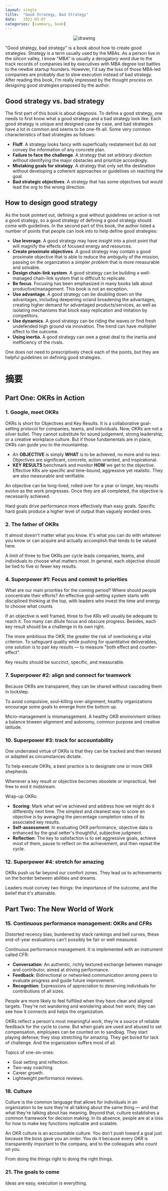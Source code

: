 ```yaml
---
layout: single
title:  "Good Strategy, Bad Strategy"
date:   2021-03-07
categories: [summary, book]
---
```


<p align="center">
    <img src="/assets/images/2021-03-07-good-strategy-bad-strategy/good_strategy_bad_strategy.png" alt="drawing"/>
</p>

"Good strategy, bad strategy" is a book about how to create good strategies. Strategy is a term usually used by the MBAs. As a person live in the silicon valley, I know "MBA" is usually a derogatory word due to the track records of companies led by executives with MBA degree lost battles to the newbie startup founders. However, I'd say the loss of those MBA-led companies are probably due to slow execution instead of bad strategy. After reading this book, I'm really impressed by the thought process on designing good strategies proposed by the author. 

## Good strategy vs. bad strategy

The first part of this book is about diagnosis. To define a good strategy, one needs to first know what a good strategy and a bad strategy look like. Each good strategy is unique and designed case by case, and bad strategies have a lot in common and seems to be one-fit-all. Some very common characteristics of bad strategies as follows:

- **Fluff**. A strategy looks fancy with superficially restatement but do not convey the information of any concrete plan.
- **Failure to face the challenge**. A strategy that set arbitrary direction without identifying the major obstacles and prioritize accordingly.
- **Mistaking goals for strategy**. A strategy that only set the destination without developing a coherent approaches or guidelines on reaching the goal.
- **Bad strategic objectives**. A strategy that has some objectives but would lead the org to the wrong direction.

## How to design good strategy

As the book pointed out, defining a goal without guidelines on action is not a good strategy, so a good strategy of defining a good strategy should come with guidelines. In the second part of this book, the author listed a number of points that people can look into to help define good strategies: 

- **Use leverage**. A good strategy may have insight into a pivot point that will magnify the effects of focused energy and resources.
- **Create proximate objectives**. A good strategy may contain a good proximate objective that is able to reduce the ambiguity of the mission, passing on the organization a simpler problem that is more measurable and solvable.
- **Design chain-link system**. A good strategy can be building a well-managed chain-link system that is difficult to replicate.
- **Be focus**. Focusing has been emphasized in many books talk about productive/management. This book is not an exception.
- **Use advantage**. A good strategy can be doubling down on the advantages, including deepening or/and broadening the advantages, creating higher demand for advantaged products/services, as well as isolating mechanisms that block easy replication and imitation by competitors.
- **Use dynamics**. A good strategy can be riding the waves or find fresh undefended high ground via innovation. The trend can have multiplier effect to the outcome.
- **Using inertia**. A good strategy can owe a great deal to the inertia and inefficiency of the rivals.

One does not need to prescriptively check each of the points, but they are helpful guidelines on defining good strategies.

# 摘要
## Part One: OKRs in Action

### 1. Google, meet OKRs

OKRs is short for Objectives and Key Results. It is a collaborative goal-setting protocol for companies, teams, and individuals. Now, OKRs are not a silver bullet. They cannot substitute for sound judgement, strong leadership, or a creative workplace culture. But if those fundamentals are in place, OKRs can guide you to the mountaintop.

- An **OBJECTIVE** is simply **WHAT** is to be achieved, no more and no less. Objectives are significant, concrete, action oriented, and inspirational.
- **KEY RESULTS** benchmark and monitor **HOW** we get to the objective. Effective KRs are specific and time-bound, aggressive yet realistic. They are also measurable and verifiable.

An objective can be long-lived, rolled over for a year or longer, key results evolve as the work progresses. Once they are all completed, the objective is necessarily achieved.

Hard goals drive performance more effectively than easy goals. Specific hard goals produce a higher level of output than vaguely worded ones.

### 2. The father of OKRs

It almost doesn't matter what you know. It's what you can do with whatever you know or can acquire and actually accomplish that tends to be valued here.

A limit of three to five OKRs per cycle leads companies, teams, and individuals to choose what matters most. In general, each objective should be tied to five or fewer key results.

### 4. Superpower #1: Focus and commit to priorities

What are our main priorities for the coming period? Where should people concentrate their efforts? An effective goal-setting system starts with disciplined thinking at the top, with leaders who invest the time and energy to choose what counts.

If an objective is well framed, three to five KRs will usually be adequate to reach it. Too many can dilute focus and obscure progress. Besides, each key result should be a challenge in its own right.

The more ambitious the OKR, the greater the risk of overlooking a vital criterion. To safeguard quality while pushing for quantitative deliverables, one solution is to pair key results — to measure "both effect and counter-effect".

Key results should be succinct, specific, and measurable.

### 7. Superpower #2: align and connect for teamwork

Because OKRs are transparent, they can be shared without cascading them in lockstep.

To avoid compulsive, soul-killing over-alignment, healthy organizations encourage some goals to emerge from the bottom up.

Micro-management is mismanagement. A healthy OKR environment strikes a balance btween alignment and autonomy, common purpose and creative latitude.

### 10. Superpower #3: track for accountability

One underrated virtue of OKRs is that they can be tracked and then revised or adapted as circumstances dictate. 

To help execute OKRs, a best practice is to designate one or more OKR shepherds.

Whenever a key result or objective becomes obsolete or impractical, feel free to end it midstream.

Wrap-up OKRs:

- **Scoring**: Mark what we've achieved and address how we might do it differently next time. The simplest and cleanest way to score an objective is by averaging the percentage completion rates of its associated key results.
- **Self-assessment**: In evaluating OKR performance, objective data is enhanced by the goal setter's thoughtful, subjective judgment.
- **Reflection**: The key to satisfaction is to set aggressive goals, achieve most of them, pause to reflect on the achievement, and then repeat the cycle.

### 12. Superpower #4: stretch for amazing

OKRs push us far beyond our comfort zones. They lead us to achievements on the border between abilities and dreams.

Leaders must convey two things: the importance of the outcome, and the belief that it's attainable.

## Part Two: The New World of Work

### 15. Continuous performance management: OKRs and CFRs

Distorted recency bias, burdened by stack rankings and bell curves, these end-of-year evaluations can't possibly be fair or well measured.

Continuous performance management. It is implemented with an instrument called CFR:

- **Conversation**: An authentic, richly textured exchange between manager and contributor, aimed at driving performance.
- **Feedback**: Bidirectional or networked communication among peers to evaluate progress and guide future improvement.
- **Recognition**: Expressions of appreciation to deserving individuals for contributions of all sizes.

People are more likely to feel fulfilled when they have clear and aligned targets. They're not wandering and wondering about heir work; they can see how it connects and helps the organization.

OKRs reflect a person's most meaningful work, they're a source of reliable feedback for the cycle to come. But when goals are used and abused to set compensation, employees can be counted on to sandbag. They start playing defense; they stop stretching for amazing. They get bored for lack of challenge. And the organization suffers most of all.

Topics of one-on-ones:

- Goal setting and reflection.
- Two-way coaching.
- Career growth.
- Lightweight performance reviews.

### 18. Culture

Culture is the common language that allows for individuals in an organization to be sure they're all talking about the same thing — and that what they're talking about has meaning. Beyond that, culture establishes a common framework for decision making. In its absence, people are at a loss for how to make key functions replicable and scalable.

An OKR culture is an accountable culture. You don't push toward a goal just because the boss gave you an order. You do it because every OKR is transparently important to the company, and to the colleagues who count on you.

From doing the things right to doing the right things.

### 21. The goals to come

Ideas are easy, execution is everything.